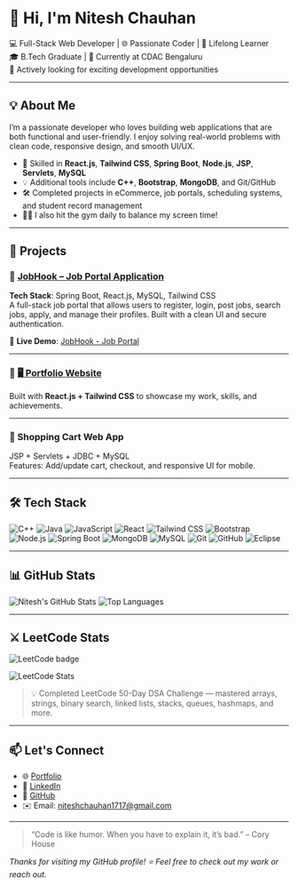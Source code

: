 # 👋 Hi, I'm Nitesh Chauhan

💻 Full-Stack Web Developer | 🌐 Passionate Coder | 🧠 Lifelong Learner  
🎓 B.Tech Graduate | 💼 Currently at CDAC Bengaluru  
🚀 Actively looking for exciting development opportunities

---

## 💡 About Me

I’m a passionate developer who loves building web applications that are both functional and user-friendly. I enjoy solving real-world problems with clean code, responsive design, and smooth UI/UX.

- 🔧 Skilled in **React.js**, **Tailwind CSS**, **Spring Boot**, **Node.js**, **JSP**, **Servlets**, **MySQL**
- 💡 Additional tools include **C++**, **Bootstrap**, **MongoDB**, and Git/GitHub
- 🛠️ Completed projects in eCommerce, job portals, scheduling systems, and student record management
- 🏋️‍♂️ I also hit the gym daily to balance my screen time!

---

## 🚀 Projects

### 🌟 [JobHook – Job Portal Application](https://your-live-link.com)
**Tech Stack**: Spring Boot, React.js, MySQL, Tailwind CSS  
A full-stack job portal that allows users to register, login, post jobs, search jobs, apply, and manage their profiles. Built with a clean UI and secure authentication.

🔗 **Live Demo**: [JobHook - Job Portal]([https://lnkd.in/gqXtYJQV)

---

### 🔹 [🖥️ Portfolio Website](https://nitesh-singh-portfolio.netlify.app/)
Built with **React.js + Tailwind CSS** to showcase my work, skills, and achievements.

---

### 🔹 Shopping Cart Web App
JSP + Servlets + JDBC + MySQL  
Features: Add/update cart, checkout, and responsive UI for mobile.

---

## 🛠 Tech Stack

![C++](https://img.shields.io/badge/-C++-00599C?style=flat&logo=cplusplus)
![Java](https://img.shields.io/badge/-Java-007396?style=flat&logo=java)
![JavaScript](https://img.shields.io/badge/-JavaScript-F7DF1E?style=flat&logo=javascript&logoColor=000)
![React](https://img.shields.io/badge/-React-20232A?style=flat&logo=react)
![Tailwind CSS](https://img.shields.io/badge/-Tailwind-38B2AC?style=flat&logo=tailwind-css)
![Bootstrap](https://img.shields.io/badge/-Bootstrap-563D7C?style=flat&logo=bootstrap)
![Node.js](https://img.shields.io/badge/-Node.js-339933?style=flat&logo=nodedotjs)
![Spring Boot](https://img.shields.io/badge/-Spring%20Boot-6DB33F?style=flat&logo=spring-boot)
![MongoDB](https://img.shields.io/badge/-MongoDB-47A248?style=flat&logo=mongodb)
![MySQL](https://img.shields.io/badge/-MySQL-4479A1?style=flat&logo=mysql)
![Git](https://img.shields.io/badge/-Git-F05032?style=flat&logo=git)
![GitHub](https://img.shields.io/badge/-GitHub-181717?style=flat&logo=github)
![Eclipse](https://img.shields.io/badge/-Eclipse-2C2255?style=flat&logo=eclipse-ide)

---

## 📊 GitHub Stats

![Nitesh's GitHub Stats](https://github-readme-stats.vercel.app/api?username=niteshchauhan0&show_icons=true&theme=radical)
![Top Languages](https://github-readme-stats.vercel.app/api/top-langs/?username=niteshchauhan0&layout=compact&theme=radical)

---

## ⚔️ LeetCode Stats

![LeetCode badge](https://img.shields.io/badge/LeetCode-000000?style=flat&logo=leetcode&logoColor=yellow)  
  
![LeetCode Stats](https://leetcard.jacoblin.cool/niteshrajputtt?theme=dark&font=Karma)

> 💡 Completed LeetCode 50-Day DSA Challenge — mastered arrays, strings, binary search, linked lists, stacks, queues, hashmaps, and more.

---

## 📫 Let's Connect

- 🌐 [Portfolio](https://nitesh-singh-portfolio.netlify.app/)
- 💼 [LinkedIn](https://www.linkedin.com/in/nitesh-singh-1a6159245/)
- 🐙 [GitHub](https://github.com/niteshchauhan0)
- ✉️ Email: niteshchauhan1717@gmail.com

---

> “Code is like humor. When you have to explain it, it’s bad.” – Cory House

_Thanks for visiting my GitHub profile! ⭐️ Feel free to check out my work or reach out._

